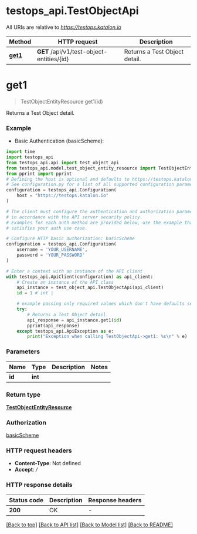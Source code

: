 # testops_api.TestObjectApi

All URIs are relative to *https://testops.katalon.io*

Method | HTTP request | Description
------------- | ------------- | -------------
[**get1**](TestObjectApi.md#get1) | **GET** /api/v1/test-object-entities/{id} | Returns a Test Object detail.


# **get1**
> TestObjectEntityResource get1(id)

Returns a Test Object detail.

### Example

* Basic Authentication (basicScheme):
```python
import time
import testops_api
from testops_api.api import test_object_api
from testops_api.model.test_object_entity_resource import TestObjectEntityResource
from pprint import pprint
# Defining the host is optional and defaults to https://testops.katalon.io
# See configuration.py for a list of all supported configuration parameters.
configuration = testops_api.Configuration(
    host = "https://testops.katalon.io"
)

# The client must configure the authentication and authorization parameters
# in accordance with the API server security policy.
# Examples for each auth method are provided below, use the example that
# satisfies your auth use case.

# Configure HTTP basic authorization: basicScheme
configuration = testops_api.Configuration(
    username = 'YOUR_USERNAME',
    password = 'YOUR_PASSWORD'
)

# Enter a context with an instance of the API client
with testops_api.ApiClient(configuration) as api_client:
    # Create an instance of the API class
    api_instance = test_object_api.TestObjectApi(api_client)
    id = 1 # int | 

    # example passing only required values which don't have defaults set
    try:
        # Returns a Test Object detail.
        api_response = api_instance.get1(id)
        pprint(api_response)
    except testops_api.ApiException as e:
        print("Exception when calling TestObjectApi->get1: %s\n" % e)
```

### Parameters

Name | Type | Description  | Notes
------------- | ------------- | ------------- | -------------
 **id** | **int**|  |

### Return type

[**TestObjectEntityResource**](TestObjectEntityResource.md)

### Authorization

[basicScheme](../README.md#basicScheme)

### HTTP request headers

 - **Content-Type**: Not defined
 - **Accept**: */*

### HTTP response details
| Status code | Description | Response headers |
|-------------|-------------|------------------|
**200** | OK |  -  |

[[Back to top]](#) [[Back to API list]](../README.md#documentation-for-api-endpoints) [[Back to Model list]](../README.md#documentation-for-models) [[Back to README]](../README.md)

